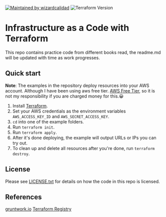 [![Maintained by wizardcalidad](https://img.shields.io/badge/maintained%20by-wizardcalidad-%235849a6.svg)](https://github.com/wizardcalidad/infrastructure_as_a_code_with_terraform/)
![Terraform Version](https://img.shields.io/badge/tf-%3E%3D0.15.0-blue.svg)

# Infrastructure as a Code with Terraform

This repo contains practice code from different books read, the readme.md will be updated with time as work progresses.

## Quick start

**Note**: The examples in the repository deploy resources into your AWS account. Although I have been using aws free tier.
[AWS Free Tier](https://aws.amazon.com/free/), so it is not my responsibility if you are charged money for this.😀

1. Install [Terraform](https://www.terraform.io/).
1. Set your AWS credentials as the environment variables `AWS_ACCESS_KEY_ID` and `AWS_SECRET_ACCESS_KEY`.
1. `cd` into one of the example folders.
1. Run `terraform init`.
1. Run `terraform apply`.
1. After it's done deploying, the example will output URLs or IPs you can try out.
1. To clean up and delete all resources after you're done, run `terraform destroy`.

## License

Please see [LICENSE.txt](/LICENSE.txt) for details on how the code in this repo is licensed.

## References

[gruntwork.io](...)
[Terraform Registry](...)

